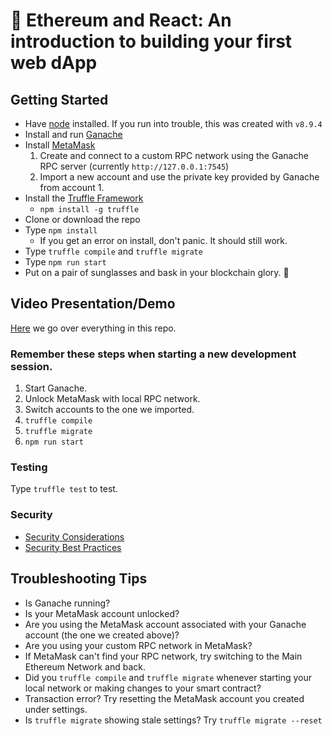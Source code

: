 # :pizza: Ethereum and React: An introduction to building your first web dApp

## Getting Started
* Have [node](https://nodejs.org/en/) installed. If you run into trouble, this was created with `v8.9.4`
* Install and run [Ganache](http://truffleframework.com/ganache/)
* Install [MetaMask](https://metamask.io/)
  1. Create and connect to a custom RPC network using the Ganache RPC server (currently `http://127.0.0.1:7545`)
  2. Import a new account and use the private key provided by Ganache from account 1.
* Install the [Truffle Framework](http://truffleframework.com/)
  * `npm install -g truffle`
* Clone or download the repo
* Type `npm install`
  * If you get an error on install, don't panic. It should still work.
* Type `truffle compile` and `truffle migrate`
* Type `npm run start`
* Put on a pair of sunglasses and bask in your blockchain glory. :beer:

## Video Presentation/Demo
[Here](https://www.youtube.com/watch?v=2c3PT9NuFJ8) we go over everything in this repo.

### Remember these steps when starting a new development session.
1. Start Ganache.
2. Unlock MetaMask with local RPC network.
3. Switch accounts to the one we imported.
4. `truffle compile`
5. `truffle migrate`
6. `npm run start`

### Testing
Type `truffle test` to test.

### Security
* [Security Considerations](http://solidity.readthedocs.io/en/develop/security-considerations.html)
* [Security Best Practices](https://github.com/ConsenSys/smart-contract-best-practices)

## Troubleshooting Tips
* Is Ganache running?
* Is your MetaMask account unlocked?
* Are you using the MetaMask account associated with your Ganache account (the one we created above)?
* Are you using your custom RPC network in MetaMask?
* If MetaMask can't find your RPC network, try switching to the Main Ethereum Network and back.
* Did you `truffle compile` and `truffle migrate` whenever starting your local network or making changes to your smart contract?
* Transaction error? Try resetting the MetaMask account you created under settings.
* Is `truffle migrate` showing stale settings? Try `truffle migrate --reset`
